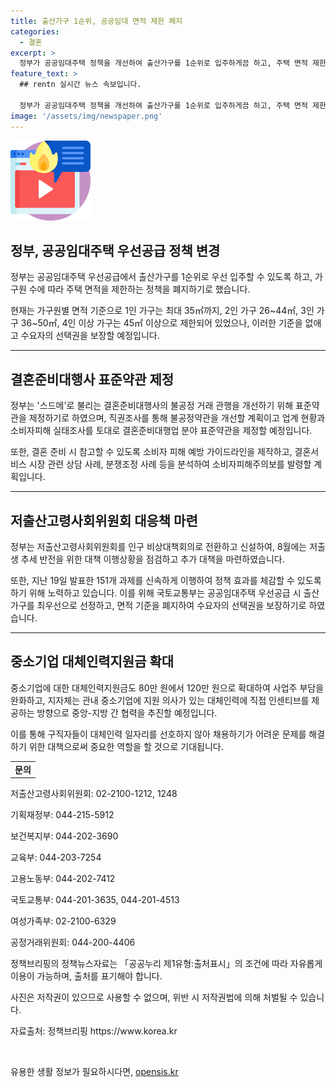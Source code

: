 ```yaml
---
title: 출산가구 1순위, 공공임대 면적 제한 폐지
categories:
  - 결혼
excerpt: >
  정부가 공공임대주택 정책을 개선하여 출산가구를 1순위로 입주하게끔 하고, 주택 면적 제한을 폐지하기로 했다. 또한, 불공정한 결혼준비대행사 관행을 개선하기 위해 직권조사에 돌입하고 표준약관을 제정할 예정이다. 지난 6월 인구 국가비상사태를 선언한 정부는 이를 위한 다양한 대책을 추진 중이며, 일부는 이미 시행 중이다. 추가 대책 마련과 후속조치를 통해 저출산 고령 사회 대응에 총력을 기울일 예정이다. 중소기업에 대한 대체인력지원금도 확대될 계획이며, 지방의 우수사례가 전국적으로 확산되는 방안도 검토 중이다.
feature_text: >
  ## rentn 실시간 뉴스 속보입니다.

  정부가 공공임대주택 정책을 개선하여 출산가구를 1순위로 입주하게끔 하고, 주택 면적 제한을 폐지하기로 했다. 또한, 불공정한 결혼준비대행사 관행을 개선하기 위해 직권조사에 돌입하고 표준약관을 제정할 예정이다. 지난 6월 인구 국가비상사태를 선언한 정부는 이를 위한 다양한 대책을 추진 중이며, 일부는 이미 시행 중이다. 추가 대책 마련과 후속조치를 통해 저출산 고령 사회 대응에 총력을 기울일 예정이다. 중소기업에 대한 대체인력지원금도 확대될 계획이며, 지방의 우수사례가 전국적으로 확산되는 방안도 검토 중이다.
image: '/assets/img/newspaper.png'
---
```


<p><img src="/assets/img/news.png" alt="rentncar 속보" /></p>

<h2 data-ke-size="size26">정부, 공공임대주택 우선공급 정책 변경</h2>

<p data-ke-size="size16">정부는 공공임대주택 우선공급에서 출산가구를 1순위로 우선 입주할 수 있도록 하고, 가구원 수에 따라 주택 면적을 제한하는 정책을 폐지하기로 했습니다.</p>

<p data-ke-size="size16">현재는 가구원별 면적 기준으로 1인 가구는 최대 35㎡까지, 2인 가구 26~44㎡, 3인 가구 36~50㎡, 4인 이상 가구는 45㎡ 이상으로 제한되어 있었으나, 이러한 기준을 없애고 수요자의 선택권을 보장할 예정입니다.</p>

<hr>

<h2 data-ke-size="size26">결혼준비대행사 표준약관 제정</h2>

<p data-ke-size="size16">정부는 '스드메'로 불리는 결혼준비대행사의 불공정 거래 관행을 개선하기 위해 표준약관을 제정하기로 하였으며, 직권조사를 통해 불공정약관을 개선할 계획이고 업계 현황과 소비자피해 실태조사를 토대로 결혼준비대행업 분야 표준약관을 제정할 예정입니다.</p>

<p data-ke-size="size16">또한, 결혼 준비 시 참고할 수 있도록 소비자 피해 예방 가이드라인을 제작하고, 결혼서비스 시장 관련 상담 사례, 분쟁조정 사례 등을 분석하여 소비자피해주의보를 발령할 계획입니다.</p>

<hr>

<h2 data-ke-size="size26">저출산고령사회위원회 대응책 마련</h2>

<p data-ke-size="size16">정부는 저출산고령사회위원회를 인구 비상대책회의로 전환하고 신설하여, 8월에는 저출생 추세 반전을 위한 대책 이행상황을 점검하고 추가 대책을 마련하였습니다.</p>

<p data-ke-size="size16">또한, 지난 19일 발표한 151개 과제를 신속하게 이행하여 정책 효과를 체감할 수 있도록 하기 위해 노력하고 있습니다. 이를 위해 국토교통부는 공공임대주택 우선공급 시 출산가구를 최우선으로 선정하고, 면적 기준을 폐지하여 수요자의 선택권을 보장하기로 하였습니다.</p>

<hr>

<h2 data-ke-size="size26">중소기업 대체인력지원금 확대</h2>

<p data-ke-size="size16">중소기업에 대한 대체인력지원금도 80만 원에서 120만 원으로 확대하여 사업주 부담을 완화하고, 지자체는 관내 중소기업에 지원 의사가 있는 대체인력에 직접 인센티브를 제공하는 방향으로 중앙-지방 간 협력을 추진할 예정입니다.</p>

<p data-ke-size="size16">이를 통해 구직자들이 대체인력 일자리를 선호하지 않아 채용하기가 어려운 문제를 해결하기 위한 대책으로써 중요한 역할을 할 것으로 기대됩니다.</p>

<table>
  <tr>
    <td style="text-align: center; height: 17px;"><b>문의</b></td>
  </tr>
</table>

<p data-ke-size="size16">저출산고령사회위원회: 02-2100-1212, 1248</p>

<p data-ke-size="size16">기획재정부: 044-215-5912</p>

<p data-ke-size="size16">보건복지부: 044-202-3690</p>

<p data-ke-size="size16">교육부: 044-203-7254</p>

<p data-ke-size="size16">고용노동부: 044-202-7412</p>

<p data-ke-size="size16">국토교통부: 044-201-3635, 044-201-4513</p>

<p data-ke-size="size16">여성가족부: 02-2100-6329</p>

<p data-ke-size="size16">공정거래위원회: 044-200-4406</p>

<p data-ke-size="size16">정책브리핑의 정책뉴스자료는 「공공누리 제1유형:출처표시」의 조건에 따라 자유롭게 이용이 가능하며, 출처를 표기해야 합니다.</p>

<p data-ke-size="size16">사진은 저작권이 있으므로 사용할 수 없으며, 위반 시 저작권법에 의해 처벌될 수 있습니다.</p>

<p data-ke-size="size16">자료출처: 정책브리핑 https://www.korea.kr</p>

<p data-ke-size="size16">&nbsp;</p>
유용한 생활 정보가 필요하시다면, <a href="https://opensis.kr" rel="dofollow">opensis.kr</a>


